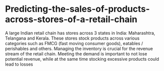 # Predicting-the-sales-of-products-across-stores-of-a-retail-chain
A large Indian retail chain has stores across 3 states in India: Maharashtra, Telangana and Kerala.
These stores stock products across various categories such as FMCG (fast moving consumer goods),
eatables / perishables and others. Managing the inventory is crucial for the revenue stream of the
retail chain. Meeting the demand is important to not lose potential revenue, while at the same time
stocking excessive products could lead to losses
